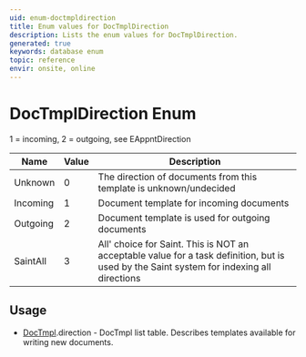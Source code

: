 ```yaml
---
uid: enum-doctmpldirection
title: Enum values for DocTmplDirection
description: Lists the enum values for DocTmplDirection.
generated: true
keywords: database enum
topic: reference
envir: onsite, online
---
```


# DocTmplDirection Enum

1 = incoming, 2 = outgoing, see EAppntDirection

| Name | Value | Description |
|------|-------|-------------|
|Unknown|0|The direction of documents from this template is unknown/undecided|
|Incoming|1|Document template for incoming documents|
|Outgoing|2|Document template is used for outgoing documents|
|SaintAll|3|All' choice for Saint. This is NOT an acceptable value for a task definition, but is used by the Saint system for indexing all directions|

## Usage

* [DocTmpl](../doctmpl.md).direction - DocTmpl list table. Describes templates available for writing new documents.
